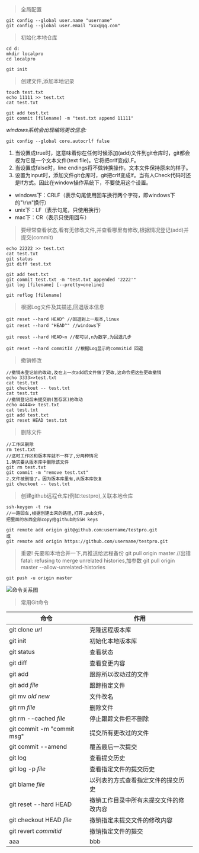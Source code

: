 > 全局配置 

    git config --global user.name "username"
    git config --global user.email "xxx@qq.com"

> 初始化本地仓库

    cd d:
    mkdir localpro
    cd localpro

    git init

> 创建文件,添加本地记录

    touch test.txt
    echo 11111 >> test.txt
    cat test.txt
    
    git add test.txt 
    git commit [filename] -m "test.txt append 11111"

*windows系统会出现编码更改信息:*

    git config --global core.autocrlf false

1. 当设置成true时，这意味着你在任何时候添加(add)文件到git仓库时，git都会视为它是一个文本文件(text file)。它将把crlf变成LF。
2. 当设置成false时，line endings将不做转换操作。文本文件保持原来的样子。
3. 设置为input时，添加文件git仓库时，git把crlf变成lf。当有人Check代码时还是lf方式。因此在window操作系统下，不要使用这个设置。

- windows下：CRLF（表示句尾使用回车换行两个字符，即windows下的"\r\n"换行）
- unix下：LF（表示句尾，只使用换行）
- mac下：CR（表示只使用回车）
  
> 要经常查看状态,看有无修改文件,并查看哪里有修改,根据情况登记(add)并提交(commit)

    echo 22222 >> test.txt
    cat test.txt
    git status
    git diff test.txt

    git add test.txt
    git commit test.txt -m "test.txt appended '2222'"
    git log [filename] [--pretty=oneline]

    git reflog [filename]

>根据Log文件及其描述,回退版本信息

    git reset --hard HEAD^ //回退到上一版本,linux
    git reset --hard "HEAD^" //windows下

    git reest --hard HEAD~n //都可以,n为数字,为回退几步

    git reset --hard commitId //根据Log显示的commitid 回退

> 撤销修改

    //撤销未登记前的改动,及在上一次add后文件做了更改,这命令把这些更改撤销
    echo 3333>>test.txt
    cat test.txt
    git checkout -- test.txt 
    cat test.txt
    //撤销登记后未提交前(暂存区)的改动
    echo 4444>> test.txt
    cat test.txt
    git add test.txt
    git reset HEAD test.txt

> 删除文件

    //工作区删除
    rm test.txt
    //这时工作区和版本库就不一样了,分两种情况
    1.确实要从版本库中删除该文件
    git rm test.txt
    git commit -m "remove test.txt"
    2.文件被删错了。因为版本库里有,从版本库恢复
    git checkout -- test.txt

> 创建github远程仓库(例如:testpro),关联本地仓库

    ssh-keygen -t rsa 
    //一路回车,根据创建出来的路径,打开.pub文件,
    把里面的东西全部copy给github的SSH keys

    git remote add origin git@github.com:username/testpro.git
    或
    git remote add origin https://github.com/username/testpro.git

> 重要! 先要和本地合并一下,再推送给远程备份
    git pull origin master 
    //出错 fatal: refusing to merge unrelated histories,加参数
    git pull origin master --allow-unrelated-histories

    git push -u origin master


![命令关系图](http://p1-tt.byteimg.com/large/pgc-image/bbe1814b918345b69282f3e587a61715?from=pc)

> 常用Git命令

| 命令                       | 作用                                   |
| -------------------------- | -------------------------------------- |
| git clone *url*            | 克隆远程版本库                         |
| git init                   | 初始化本地版本库                       |
| git status                 | 查看状态                               |
| git diff                   | 查看变更内容                           |
| git add                    | 跟踪所以改动过的文件                   |
| git add *file*             | 跟踪指定文件                           |
| git mv *old* *new*         | 文件改名                               |
| git rm *file*              | 删除文件                               |
| git rm --cached *file*     | 停止跟踪文件但不删除                   |
| git commit -m "commit msg" | 提交所有更改过的文件                   |
| git commit --amend         | 覆盖最后一次提交                       |
| git log                    | 查看提交历史                           |
| git log -p *file*          | 查看指定文件的提交历史                 |
| git blame *file*           | 以列表的方式查看指定文件的提交历史     |
| git reset --hard HEAD      | 撤销工作目录中所有未提交文件的修改内容 |
| git checkout HEAD *file*   | 撤销指定未提交文件的修改内容           |
| git revert *commitid*      | 撤销指定文件的提交                     |
| aaa                        | bbb                                    |